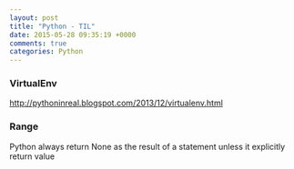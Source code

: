 ```yaml
---
layout: post
title: "Python - TIL"
date: 2015-05-28 09:35:19 +0000
comments: true
categories: Python
---
```


### VirtualEnv
http://pythoninreal.blogspot.com/2013/12/virtualenv.html

### Range

Python always return None as the result of a statement unless it explicitly return value
